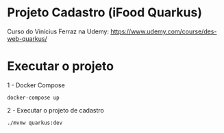 # Projeto Cadastro (iFood Quarkus)

Curso do Vinícius Ferraz na Udemy: https://www.udemy.com/course/des-web-quarkus/

# Executar o projeto
1 - Docker Compose
```shell script
docker-compose up
```
2 - Executar o projeto de cadastro
```shell script
./mvnw quarkus:dev
```